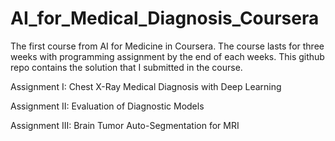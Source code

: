 # AI_for_Medical_Diagnosis_Coursera

The first course from AI for Medicine in Coursera. The course lasts for three weeks with programming assignment by the end of each weeks. This github repo contains the solution that I submitted in the course.

Assignment I: Chest X-Ray Medical Diagnosis with Deep Learning

Assignment II: Evaluation of Diagnostic Models

Assignment III: Brain Tumor Auto-Segmentation for MRI
